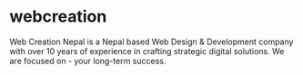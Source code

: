 # webcreation
Web Creation Nepal is a Nepal based Web Design &amp; Development company with over 10 years of experience in crafting strategic digital solutions.  We are focused on - your long-term success. 
